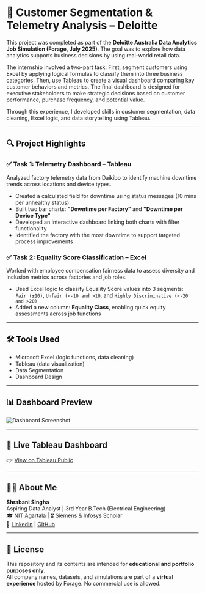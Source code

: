 # 🧮 Customer Segmentation & Telemetry Analysis – Deloitte

This project was completed as part of the **Deloitte Australia Data Analytics Job Simulation (Forage, July 2025)**. The goal was to explore how data analytics supports business decisions by using real-world retail data.

The internship involved a two-part task: First, segment customers using Excel by applying logical formulas to classify them into three business categories. Then, use Tableau to create a visual dashboard comparing key customer behaviors and metrics. The final dashboard is designed for executive stakeholders to make strategic decisions based on customer performance, purchase frequency, and potential value.

Through this experience, I developed skills in customer segmentation, data cleaning, Excel logic, and data storytelling using Tableau.

---

## 🔍 Project Highlights

### ✅ Task 1: Telemetry Dashboard – Tableau
Analyzed factory telemetry data from Daikibo to identify machine downtime trends across locations and device types.  
- Created a calculated field for downtime using status messages (10 mins per unhealthy status)  
- Built two bar charts: **"Downtime per Factory"** and **"Downtime per Device Type"**  
- Developed an interactive dashboard linking both charts with filter functionality  
- Identified the factory with the most downtime to support targeted process improvements

### ✅ Task 2: Equality Score Classification – Excel
Worked with employee compensation fairness data to assess diversity and inclusion metrics across factories and job roles.  
- Used Excel logic to classify Equality Score values into 3 segments:  
 `Fair (±10)`, `Unfair (<-10 and >10`, and `Highly Discriminative (<-20 and >20)`  
- Added a new column: **Equality Class**, enabling quick equity assessments across job functions  
---

## 🛠 Tools Used

- Microsoft Excel (logic functions, data cleaning)  
- Tableau (data visualization)  
- Data Segmentation
- Dashboard Design

---

## 📊 Dashboard Preview

![Dashboard Screenshot](./dashboard_image.png)

---

## 🔗 Live Tableau Dashboard

👉 [View on Tableau Public]([https://public.tableau.com/views/YourDashboardLink](https://public.tableau.com/app/profile/shrabani.singha/viz/DeloitteDataAnalysis_17527660302790/DeloitteDashboard))

---

## 👩‍💼 About Me

**Shrabani Singha**  
Aspiring Data Analyst | 3rd Year B.Tech (Electrical Engineering)  
🎓 NIT Agartala | 🎖️ Siemens & Infosys Scholar  
📧 [LinkedIn](https://www.linkedin.com/in/shrabani-singha) | [GitHub](https://github.com/shb-sn)

---

## 📜 License

This repository and its contents are intended for **educational and portfolio purposes only**.  
All company names, datasets, and simulations are part of a **virtual experience** hosted by Forage. No commercial use is allowed.
